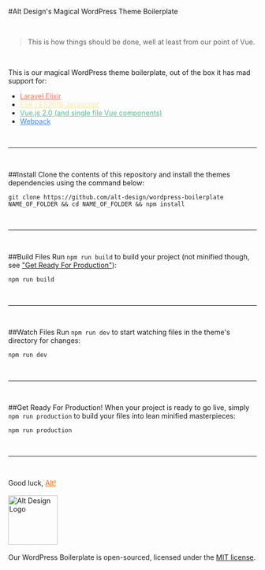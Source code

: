 #Alt Design's Magical WordPress Theme Boilerplate

<br>

> This is how things should be done, well at least from our point of Vue.

<br>

This is our magical WordPress theme boilerplate, out of the box it has mad support for:
- <a style="color:#F77462" href="https://laravel.com/docs/elixir" target="_blank">Laravel Elixir</a>     
- <a style="color:#F5E89C" href="http://es6-features.org/" target="_blank">ES6 / ES2015 Javascript</a>
- <a style="color:#4FC08D" href="http://vuejs.org" target="_blank">Vue.js 2.0 (and single file Vue components)</a>
- <a style="color:#4286f4" href="https://webpack.github.io/" target="_blank">Webpack</a>

<br><hr><br>


##Install
Clone the contents of this repository and install the themes dependencies using the command below:
    
    git clone https://github.com/alt-design/wordpress-boilerplate NAME_OF_FOLDER && cd NAME_OF_FOLDER && npm install
       

<br><hr><br>

##Build Files
Run <code>npm run build</code> to build your project (not minified though, see <a href="#get-ready-for-production">"Get Ready For Production"</a>):

    npm run build
        

<br><hr><br>

##Watch Files
Run <code>npm run dev</code> to start watching files in the theme's directory for changes:

    npm run dev
        

<br><hr><br>

##Get Ready For Production!
When your project is ready to go live, simply <code>npm run production</code> to build your files into lean minified masterpieces:
    
    npm run production
    

<br><hr><br>

Good luck, <a href="http://alt-design.net" tagret="_blank" style="color:#f60">Alt!</a>
<br><br>
<a href="http://alt-design.net" target="_blank">
    <img src="https://alt-design.net/wp-content/themes/alt-design-updated/images/altdesign.svg" height="100" alt="Alt Design Logo" title="Alt Design"/>
</a>
<br><br>
Our WordPress Boilerplate is open-sourced, licensed under the <a href="https://opensource.org/licenses/MIT" target="_blank">MIT license</a>.

